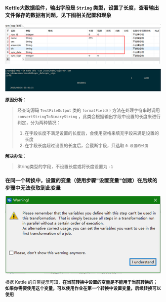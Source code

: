 ### Kettle大数据组件，输出字段是 `String` 类型，设置了长度，查看输出文件保存的数据有问题，见下图相关配置和现象

![1567489294009](images/1567489294009.png)

![1567489498697](images/1567489498697.png)

**原因分析**：

> 经查询源码 `TextFileOutput` 类的 `formatField()` 方法在处理字符串时调用 `convertStringToBinaryString` ，此类会根据输出字段中设置的长度来进行判定，分为两种情况：
>
> 1. 在字段长度不满足设置的长度后，会使用空格来填充字段来满足设置的长度
> 2. 在字段长度超过设置的长度后，会截断字段，只选取 `0-设置的长度`

**解决办法**：

> String类型的字段，不设置长度或将长度设置为 `-1`

### 在同一个转换中，设置的变量（使用步骤"设置变量"创建）在后续的步骤中无法获取到此变量

![设置变量的提示语句](images/3992189132-58ddc0bd4f157_articlex.png)

根据 Kettle 的自带提示可知，**在当前转换中设置的变量是不能用于当前转换的；如果你需要使用这个变量，可以使用作业在第一个转换中设置变量，后续转换可以使用**

